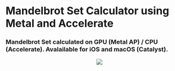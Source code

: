 # Mandelbrot Set Calculator using Metal and Accelerate

### Mandelbrot Set calculated on GPU (Metal AP) / CPU (Accelerate). Avalailable for iOS and macOS (Catalyst).

<p align="center">
  <img src="https://github.com/nesseratious/Metal-MandelbrotSet/blob/main/Images/Main.gif" />
</p>

